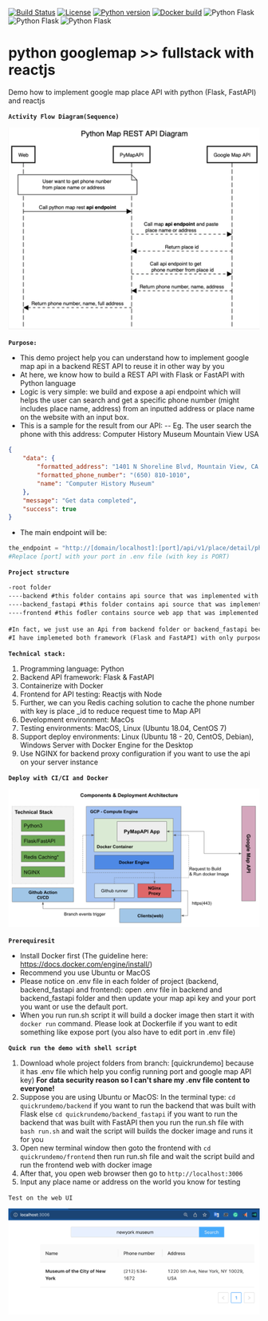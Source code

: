 [![Build Status](https://travis-ci.org/AOEpeople/Tagging.svg?branch=master)](https://#)
[![License](https://img.shields.io/badge/license-MIT%2FApache--2.0-blue)](https://www.apache.org/licenses/LICENSE-2.0)
[![Python version](https://img.shields.io/badge/python-3.5%20%7C%203.6%20%7C%203.7-blue)](https://#)
[![Docker build](https://img.shields.io/badge/docker%20build-automated-066da5)](https://#)
![Python Flask](https://img.shields.io/static/v1?label=Flask&message=Implemented&color=blue)
![Python Flask](https://img.shields.io/static/v1?label=FastAPI&message=Implemented&color=green)
![Python Flask](https://img.shields.io/static/v1?label=Reactjs&message=WebApp&color=informational)

# python googlemap >> fullstack with reactjs
Demo how to implement google map place API with python (Flask, FastAPI) and reactjs

**`Activity Flow Diagram(Sequence)`**
<p align="left">
    <img src="https://github.com/giaplee/python_gmap_fullstack/blob/master/documents/pymap_api_sequence_diagram.png" width="600" />
</p>

**`Purpose:`**
- This demo project help you can understand how to implement google map api in a backend REST API to reuse it in other way by you
- At here, we know how to build a REST API with Flask or FastAPI with Python language
- Logic is very simple: we build and expose a api endpoint which will helps the user can search and get a specific phone number (might includes place name, address) from an inputted address or place name on the website with an input box.
- This is a sample for the result from our API:
-- Eg. The user search the phone with this address: Computer History Museum Mountain View USA
```json
{
    "data": {
        "formatted_address": "1401 N Shoreline Blvd, Mountain View, CA 94043, USA",
        "formatted_phone_number": "(650) 810-1010",
        "name": "Computer History Museum"
    },
    "message": "Get data completed",
    "success": true
}
```
- The main endpoint will be: 
```python
the_endpoint = "http://[domain/localhost]:[port]/api/v1/place/detail/phone/{input_address}"
#Replace [port] with your port in .env file (with key is PORT) 
```

**`Project structure`**
```xml
-root folder
----backend #this folder contains api source that was implemented with Flask
----backend_fastapi #this folder contains api source that was implemented with FastAPI (FlaskAPI link) 
----frontend #this fodler contains source web app that was implemented with Reacjs which helps us easily to test the api

#In fact, we just use an Api from backend folder or backend_fastapi because they have same function and logic except one uses Flask and one uses FastAPI
#I have implemeted both framework (Flask and FastAPI) with only purpose is want to know: (which one will run faster or implement easier)
```

**`Technical stack:`**
1. Programming language: Python
2. Backend API framework: Flask & FastAPI
3. Containerize with Docker
4. Frontend for API testing: Reactjs with Node
5. Further, we can you Redis caching solution to cache the phone number with key is place _id to reduce request time to Map API
6. Development environment: MacOs
7. Testing environments: MacOS, Linux (Ubuntu 18.04, CentOS 7)
8. Support deploy environments: Linux (Ubuntu 18 - 20, CentOS, Debian), Windows Server with Docker Engine for the Desktop
9. Use NGINX for backend proxy configuration if you want to use the api on your server instance

**`Deploy with CI/CI and Docker`**
<p align="center">
    <img src="https://github.com/giaplee/python_gmap_fullstack/blob/master/documents/components_deploy_architecture.png" with="500" />
</p>    

**`Prerequiresit`**
- Install Docker first (The guideline here: https://docs.docker.com/engine/install/)
- Recommend you use Ubuntu or MacOS
- Please notice on .env file in each folder of project (backend, backend_fastapi and frontend): open .env file in backend and backend_fastapi folder and then update your map api key and your port you want or use the default port.
- When you run run.sh script it will build a docker image then start it with `docker run` command. Please look at Dockerfile if you want to edit something like expose port (you also have to edit port in .env file)

**`Quick run the demo with shell script`**
1. Download whole project folders from branch: [quickrundemo] because it has .env file which help you config running port and google map API key) **For data security reason so I can't share my .env file content to everyone!**
2. Suppose you are using Ubuntu or MacOS: In the terminal type: `cd quickrundemo/backend` if you want to run the backend that was built with Flask else `cd quickrundemo/backend_fastapi` if you want to run the backend that was built with FastAPI
then you run the run.sh file with `bash run.sh` and wait the script will builds the docker image and runs it for you
3. Open new terminal window then goto the frontend with `cd quickrundemo/frontend` then run run.sh file and wait the script build and run the frontend web with docker image
4. After that, you open web browser then go to `http://localhost:3006`
5. Input any place name or address on the world you know for testing

`Test on the web UI`
<p align="left">
    <img src="https://github.com/giaplee/python_gmap_fullstack/blob/master/documents/web_ui_result.png" with="600" />
</p>    

